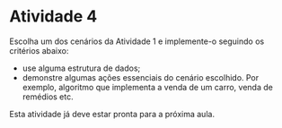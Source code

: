 # Atividade 4

Escolha um dos cenários da Atividade 1 e implemente-o seguindo os critérios abaixo:

- use alguma estrutura de dados;
- demonstre algumas ações essenciais do cenário escolhido. Por exemplo, algoritmo que implementa a venda de um carro, venda de remédios etc.

Esta atividade já deve estar pronta para a próxima aula.
